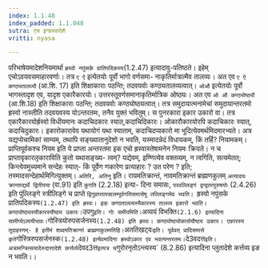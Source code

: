 ```yaml
---
index: 1.1.48
index_padded: 1.1.048
sutra: एच इग्घ्रस्वादेशे
vritti: nyasa

---
```

परिभाषेयमादेशनियमार्था `ह्रस्वो नपुंसके प्रातिपदिकस्य`(1.2.47) इत्यादावु-पतिष्ठते। इहेम् एचोऽवयवसमाहारवर्णाः। तत्र `ए ऐ` इत्येतयोः पूर्वो भागो वर्णसमा-
नाकृतिर्मात्रात्मैव तालव्यः। अत एव `ए ऐ कण्ठ्यतालव्यौ` (आ.शि. 17) इति
शिक्षाकाराः पठन्ति; तदवयवोः कण्ठ्यतालव्यत्वात्। `ओऔ` इत्येतयोः पूर्वो भागस्तादृश एव, यादृश एकारैकारयोः। उत्तरस्तूवर्णसमानाकृतिर्मात्रिक ओष्ठ्यः। अत एव `ओ औ
कण्ठ्योष्ठ्यौ` (आ.शि.18) इति शिक्षाकाराः पठन्ति; तदवयवोः कण्ठ्योष्ठ्यत्वात्।
तत्र समुदायात्मनामेचां समुदायान्तरतमो ह्रस्वो नास्तीति तदवयवस्य योऽन्तरतमः, तनैव युक्तं भवितुम्। स पुनरकारा इकार उकारो वा। तत्र एकारैकारयोर्ह्रस्वो विधीयमानः
कदाचिदकारः स्यात्,कदाचिदिकारः। ओकारौकारयोरपि कदाचिकारः स्यात्, कदाचिदुकारः।
इकारोकारावेव यथायोगं यथा स्याताम्, कदाचिदप्यकारो मा भूदित्येवमर्थमिदमारभ्यते।
अत्र यद्यप्येचामिकां साम्यम्, तथापि सङ्ख्यातानुदेशो न भवति, यस्मादन्नेदं विधायकम्, किं तर्हि? नियामकम्। प्राप्तिपूर्वकश्च नियम इति ये प्राप्ता अन्तरतमा इक
एचो ह्रस्वास्तेषामनेन नियमः क्रियते। न च प्राप्तावृकारलृकाराविति कुतो यथासङ्ख्य-
त्वम्? यद्येवम्, इण्णित्येव वक्तव्यम्, न त्वगिति, सत्यमेतत्; किन्त्वेवमुच्यमाने सन्देहः स्यात्- किं पूर्वेण णकारेण प्रत्याहारः ? उत परेण ? इति; तस्मादसन्देहार्थमिगित्युक्तम्। `अतिरि, अतिनु` इति। रायमतिक्रान्तं, नावमतिक्रान्तं ब्राह्मणकुलम्
`अत्यादयः क्रान्ताद्यर्थे द्वितीयया` (वा.91) इति `कुगति` (2.2.18) इत्या-
दिना समासः, `परवल्लिङ्गं द्वन्द्वतत्पुरुषयोः` (2.4.26) इति पुंल्लिङ्गे
स्त्रीलिङ्गे च प्राप्ते `द्विगुप्राप्तापन्नालम्पूर्वगतिसमासेषु तल्लिङ्गमेव भवति। `ह्रस्वो नपुंसके प्रातिपदिकस्य` (1.2.47) इति ह्रस्वः। इक् कण्ठतालव्यस्यैकारस्य
तालव्य इकारो भवति। कण्ठ्योष्ठ्यस्यौकारस्यौष्ठ्य उकारः। `उपगु` इति। गोः समीपमिति। `अव्ययं विभक्ति` (2.1.6) इत्यादिना सामीप्येऽव्ययीभावः। `गोस्त्रियोरुपसर्जनस्य` (1.2.48) इति ह्रस्वः। कण्ठ्योष्ठ्योकार्सयौष्ठ्य उकारः। एकारस्य तूदाहरणम्- हे
इतीमं शब्दमतिक्रान्तं ब्राह्मणकुलमतिहि। `अततिखट्वः` इति। पूर्ववत् प्रादिसमासे कृते `गोस्त्रिरुपसर्जनस्क` (1.2.48) इत्येवमादिना ह्रस्वोऽकार एव भवत्यन्तरतमः।
`दे3वदत्त` इति। अत्रामन्त्रित्सयादेरुदात्तादेशे कर्त्तव्ये `देवद3त्त` इत्यत्र च `गुरोरनृतोऽन्त्यस्य` (8.2.86) इत्यादिना प्लुतादेशे कर्त्तव्य इङ न भवति।।